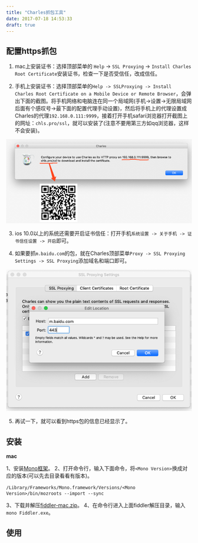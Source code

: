 ```yaml
---
title: "Charles抓包工具"
date: 2017-07-18 14:53:33
draft: true
---
```


## 配置https抓包

1. mac上安装证书：选择顶部菜单的 `Help` -> `SSL Proxying` -> `Install Charles Root Certificate`安装证书，检查一下是否受信任，改成信任。

2. 手机上安装证书：选择顶部菜单的`Help -> SSLProxying -> Install Charles Root Certificate on a Mobile Device or Remote Browser`，会弹出下面的截图。将手机网络和电脑连在同一个局域网(手机->设置->无限局域网后面有个感叹号->最下面的配置代理手动设置)，然后将手机上的代理设置成Charles的代理`192.168.0.111:9999`，接着打开手机safari浏览器打开截图上的网址：`chls.pro/ssl`，就可以安装了(注意不要用第三方如qq浏览器，这样不会安装)。

![](./imgs/3.png)

3. ios 10.0以上的系统还需要开启证书信任：打开手机`系统设置 -> 关于手机 -> 证书信任设置 -> 开启`即可。

4. 如果要抓`m.baidu.com`的包，就在Charles顶部菜单`Proxy -> SSL Proxying Settings -> SSL Proxying`添加域名和端口即可。

![](./imgs/4.png)

5. 再试一下，就可以看到https包的信息已经显示了。


## 安装

**mac**

1、安装[Mono框架](http://www.mono-project.com/download/#download-mac)。
2、打开命令行，输入下面命令，将`<Mono Version>`换成对应的版本(可以先去目录看看有版本)。

```
/Library/Frameworks/Mono.framework/Versions/<Mono Version>/bin/mozroots --import --sync
```

3、下载并解压[fiddler-mac.zip](https://telerik-fiddler.s3.amazonaws.com/fiddler/fiddler-mac.zip)。
4、在命令行进入上面fiddler解压目录，输入`mono Fiddler.exe`。


## 使用
